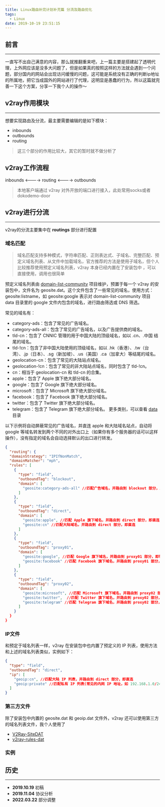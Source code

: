 ```yaml
---
title: Linux路由补完计划补充篇 分流及路由优化
tags:
  - Linux
date: 2019-10-19 23:51:15
---
```


## 前言

---

一直写不出自己满意的内容，那么就推翻重来吧，上一篇主要是搭建起了透明代理，上外网应该是没多大问题了，但是如果真的按照这样的方法就会遇到一个问题，部分国内的网站会出现访问缓慢的问题，这可能是系统没有正确的判断ip地址的所属地，把它当成国外的网站进行了代理，这明显是愚蠢的行为，所以这篇就完善一下这个方案，分享一下我个人的操作～

<!-- more -->

## v2ray作用模块

---

想要实现路由及分流，最主要需要编辑的是如下模块：

* inbounds
* outbounds
* routing

> 这三个部分的作用比较大，其它的暂时就不做分析了

## v2ray工作流程

inbounds <----> routing <----> outbounds

> 本地客户端通过 v2ray 对外开放的端口进行接入，此处常用socks或者dokodemo-door

## v2ray进行分流

---

v2ray的分流主要集中在 **routings** 部分进行配置

### 域名匹配

> 域名匹配支持多种模式，字符串匹配、正则表达式、子域名、完整匹配、预定义域名列表、从文件中加载域名，官方推荐的方法是使用子域名，但个人比较推荐使用预定义域名列表，v2ray 本身已经内置在了安装包中
，可以直接使用，调用也很简单

预定义域名列表由 [domain-list-community](https://github.com/v2fly/domain-list-community) 项目维护，预置于每一个 v2ray 的安装包中，文件名为 geosite.dat。这个文件包含了一些常见的域名，使用方式：geosite:listname，如 geosite:google 表示对 domain-list-community 项目 data 目录里的 google 文件内包含的域名，进行路由筛选或 DNS 筛选。

常见的域名有：

* category-ads：包含了常见的广告域名。
* category-ads-all：包含了常见的广告域名，以及广告提供商的域名。
* tld-cn：包含了 CNNIC 管理的用于中国大陆的顶级域名，如以 .cn、.中国 结尾的域名。
* tld-!cn：包含了非中国大陆使用的顶级域名，如以 .hk（香港）、.tw（台湾）、.jp（日本）、.sg（新加坡）、.us（美国）.ca（加拿大）等结尾的域名。
* geolocation-cn：包含了常见的大陆站点域名。
* geolocation-!cn：包含了常见的非大陆站点域名，同时包含了 tld-!cn。
* cn：相当于 geolocation-cn 和 tld-cn 的合集。
* apple：包含了 Apple 旗下绝大部分域名。
* google：包含了 Google 旗下绝大部分域名。
* microsoft：包含了 Microsoft 旗下绝大部分域名。
* facebook：包含了 Facebook 旗下绝大部分域名。
* twitter：包含了 Twitter 旗下绝大部分域名。
* telegram：包含了 Telegram 旗下绝大部分域名。
更多类别，可以查看 [data](https://github.com/v2fly/domain-list-community/tree/master/data) 目录

以下示例将自动屏蔽常见的广告域名，并直连 apple 和大陆域名站点，自动将 google 等域名转发到两个不同的对外出口上（如果你有多个服务器的话可以这样操作），没有指定的域名会自动选择默认的出口进行转发。

```json
{
  "routing": {
  "domainStrategy": "IPIfNonMatch",
  "domainMatcher": "mph",
  "rules": [
    {
      "type": "field",
      "outboundTag": "blockout",
      "domain": [
        "geosite:category-ads-all" //匹配广告域名，并路由到 blockout 部分，即被拦截
      ]
    },
    {
      "type": "field",
      "outboundTag": "direct",
      "domain": [
        "geosite:apple", //匹配 Apple 旗下域名，并路由到 direct 部分，即直连
        "geosite:cn" //匹配大陆域名，并路由到 direct 部分，即直连
      ]
    },
    {
      "type": "field",
      "outboundTag": "proxy01",
      "domain": [
        "geosite:google", //匹配 Google 旗下域名，并路由到 proxy01 部分，即转发到 proxy01 出口
        "geosite:facebook" //匹配 Facebook 旗下域名，并路由到 proxy01 部分，即转发到 proxy01 出口
      ]
    },
    {
      "type": "field",
      "outboundTag": "proxy02",
      "domain": [
        "geosite:microsoft", //匹配 Microsoft 旗下域名，并路由到 proxy02 部分，即转发到 proxy02 出口
        "geosite:twitter",  //匹配 Twitter 旗下域名，并路由到 proxy02 部分，即转发到 proxy02 出口
        "geosite:telegram" //匹配 Telegram 旗下域名，并路由到 proxy02 部分，即转发到 proxy02 出口
      ]
    }
  }
}
```

### IP文件

和预定于域名列表一样，v2ray 在安装包中也内置了预定义的 IP 列表，使用方法和上述的域名列表类似，实例如下：

```json
{
  "type": "field",
  "outboundTag": "direct",
  "ip": [
    "geoip:cn", //匹配大陆 IP 列表，并路由到 direct 部分，即直连
    "geoip:private" //匹配私有 IP 列表(常见的内网 IP 地址，如 192.168.1.0/24)，并路由到 direct 部分，即直连
  ]
}
```

### 第三方文件

除了安装包中内置的 geosite.dat 和 geoip.dat 文件外，v2ray 还可以使用第三方的域名列表文件，我个人使用了

* [V2Ray-SiteDAT](https://github.com/ToutyRater/V2Ray-SiteDAT)
* [v2ray-rules-dat](https://github.com/Loyalsoldier/v2ray-rules-dat)

### 实例

## 历史

---

* **2019.10.19** 初稿
* **2019.11.04** 协议分析
* **2022.03.22** 部分调整
